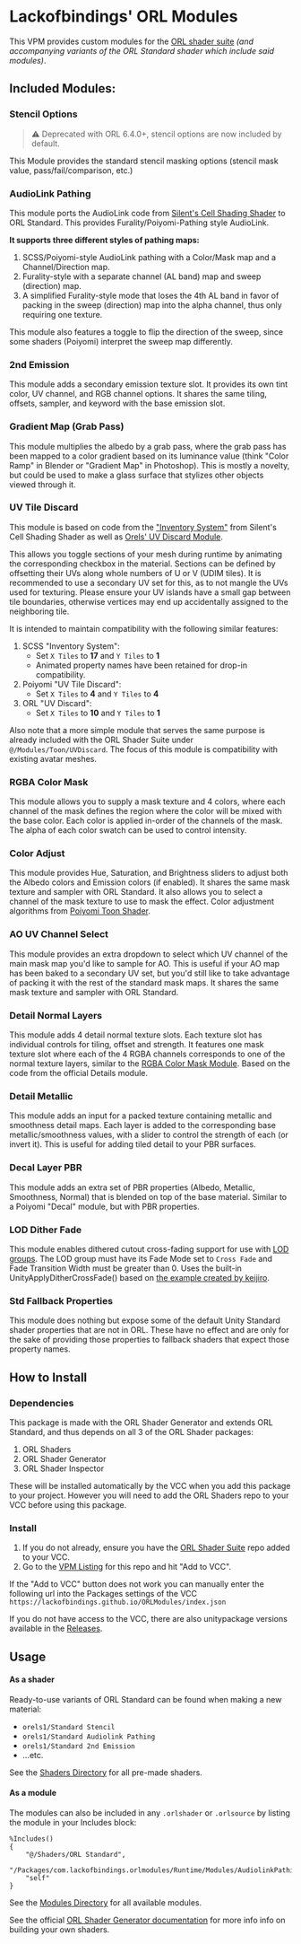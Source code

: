 # Lackofbindings' ORL Modules

This VPM provides custom modules for the [ORL shader suite](https://shaders.orels.sh/) *(and accompanying variants of the ORL Standard shader which include said modules)*.

## Included Modules:

### Stencil Options

> ⚠️ Deprecated with ORL 6.4.0+, stencil options are now included by default.

This Module provides the standard stencil masking options (stencil mask value, pass/fail/comparison, etc.)

### AudioLink Pathing

This module ports the AudioLink code from [Silent's Cell Shading Shader](https://gitlab.com/s-ilent/SCSS) to ORL Standard. This provides Furality/Poiyomi-Pathing style AudioLink. 

**It supports three different styles of pathing maps:**
1. SCSS/Poiyomi-style AudioLink pathing with a Color/Mask map and a Channel/Direction map.
2. Furality-style with a separate channel (AL band) map and sweep (direction) map.
3. A simplified Furality-style mode that loses the 4th AL band in favor of packing in the sweep (direction) map into the alpha channel, thus only requiring one texture.
 
This module also features a toggle to flip the direction of the sweep, since some shaders (Poiyomi) interpret the sweep map differently.

### 2nd Emission

This module adds a secondary emission texture slot. It provides its own tint color, UV channel, and RGB channel options. It shares the same tiling, offsets, sampler, and keyword with the base emission slot. 

### Gradient Map (Grab Pass)

This module multiplies the albedo by a grab pass, where the grab pass has been mapped to a color gradient based on its luminance value (think "Color Ramp" in Blender or "Gradient Map" in Photoshop). This is mostly a novelty, but could be used to make a glass surface that stylizes other objects viewed through it.

### UV Tile Discard

This module is based on code from the ["Inventory System"](https://gitlab.com/s-ilent/SCSS/-/wikis/Manual/Inventory-System)  from Silent's Cell Shading Shader as well as [Orels' UV Discard Module](https://shaders.orels.sh/docs/toon/uv-discard). 

This allows you toggle sections of your mesh during runtime by animating the corresponding checkbox in the material. Sections can be defined by offsetting their UVs along whole numbers of U or V (UDIM tiles). It is recommended to use a secondary UV set for this, as to not mangle the UVs used for texturing. Please ensure your UV islands have a small gap between tile boundaries, otherwise vertices may end up accidentally assigned to the neighboring tile.

It is intended to maintain compatibility with the following similar features:
1. SCSS "Inventory System":
   - Set `X Tiles` to **17** and `Y Tiles` to **1** 
   - Animated property names have been retained for drop-in compatibility. 
2. Poiyomi "UV Tile Discard":
   - Set `X Tiles` to **4** and `Y Tiles` to **4**
3. ORL "UV Discard":
   - Set `X Tiles` to **10** and `Y Tiles` to **1** 

Also note that a more simple module that serves the same purpose is already included with the ORL Shader Suite under `@/Modules/Toon/UVDiscard`. The focus of this module is compatibility with existing avatar meshes.

### RGBA Color Mask

This module allows you to supply a mask texture and 4 colors, where each channel of the mask defines the region where the color will be mixed with the base color. Each color is applied in-order of the channels of the mask. The alpha of each color swatch can be used to control intensity.

### Color Adjust

This module provides Hue, Saturation, and Brightness sliders to adjust both the Albedo colors and Emission colors (if enabled). It shares the same mask texture and sampler with ORL Standard. It also allows you to select a channel of the mask texture to use to mask the effect. Color adjustment algorithms from [Poiyomi Toon Shader](https://github.com/poiyomi/PoiyomiToonShader).

### AO UV Channel Select

This module provides an extra dropdown to select which UV channel of the main mask map you'd like to sample for AO. This is useful if your AO map has been baked to a secondary UV set, but you'd still like to take advantage of packing it with the rest of the standard mask maps. It shares the same mask texture and sampler with ORL Standard. 

### Detail Normal Layers

This module adds 4 detail normal texture slots. Each texture slot has individual controls for tiling, offset and strength. It features one mask texture slot where each of the 4 RGBA channels corresponds to one of the normal texture layers, similar to the [RGBA Color Mask Module](#rgba-color-mask). Based on the code from the official Details module.

### Detail Metallic

This module adds an input for a packed texture containing metallic and smoothness detail maps. Each layer is added to the corresponding base metallic/smoothness values, with a slider to control the strength of each (or invert it). This is useful for adding tiled detail to your PBR surfaces.

### Decal Layer PBR 

This module adds an extra set of PBR properties (Albedo, Metallic, Smoothness, Normal) that is blended on top of the base material. Similar to a Poiyomi "Decal" module, but with PBR properties.

### LOD Dither Fade

This module enables dithered cutout cross-fading support for use with [LOD groups](https://docs.unity3d.com/2022.3/Documentation/Manual/class-LODGroup.html). The LOD group must have its Fade Mode set to `Cross Fade` and Fade Transition Width must be greater than 0. Uses the built-in UnityApplyDitherCrossFade() based on [the example created by keijiro](https://github.com/keijiro/CrossFadingLod/).

### Std Fallback Properties

This module does nothing but expose some of the default Unity Standard shader properties that are not in ORL. These have no effect and are only for the sake of providing those properties to fallback shaders that expect those property names.

## How to Install

### Dependencies

This package is made with the ORL Shader Generator and extends ORL Standard, and thus depends on all 3 of the ORL Shader packages:
1. ORL Shaders
2. ORL Shader Generator
3. ORL Shader Inspector

These will be installed automatically by the VCC when you add this package to your project. However you will need to add the ORL Shaders repo to your VCC before using this package.

### Install

1. If you do not already, ensure you have the [ORL Shader Suite](https://shaders.orels.sh/#quick-start) repo added to your VCC.
2. Go to the [VPM Listing](https://lackofbindings.github.io/ORLModules/) for this repo and hit "Add to VCC".
   
If the "Add to VCC" button does not work you can manually enter the following url into the Packages settings of the VCC `https://lackofbindings.github.io/ORLModules/index.json` 

If you do not have access to the VCC, there are also unitypackage versions available in the [Releases](https://github.com/lackofbindings/ORLModules/releases/latest).

## Usage
 
#### As a shader

Ready-to-use variants of ORL Standard can be found when making a new material:
- `orels1/Standard Stencil`
- `orels1/Standard Audiolink Pathing`
- `orels1/Standard 2nd Emission`
- ...etc.

See the [Shaders Directory](Packages/com.lackofbindings.orlmodules/Runtime/Shaders/) for all pre-made shaders.

#### As a module

The modules can also be included in any `.orlshader` or `.orlsource` by listing the module in your Includes block:
```
%Includes()
{
    "@/Shaders/ORL Standard",
    "/Packages/com.lackofbindings.orlmodules/Runtime/Modules/AudiolinkPathing",
    "self"
}
```
See the [Modules Directory](Packages/com.lackofbindings.orlmodules/Runtime/Modules/) for all available modules.

See the official [ORL Shader Generator documentation](https://shaders.orels.sh/docs/generator/development-basics) for more info info on building your own shaders.

